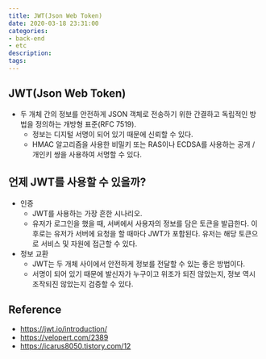 ```yaml
---
title: JWT(Json Web Token)
date: 2020-03-18 23:31:00
categories:
- back-end
- etc
description:
tags:
---
```


## JWT(Json Web Token)
- 두 개체 간의 정보를 안전하게 JSON 객체로 전송하기 위한 간결하고 독립적인 방법을 정의하는 개방형 표준(RFC 7519).
  - 정보는 디지털 서명이 되어 있기 때문에 신뢰할 수 있다.
  - HMAC 알고리즘을 사용한 비밀키 또는 RAS이나 ECDSA를 사용하는 공개 / 개인키 쌍을 사용하여 서명할 수 있다.

## 언제 JWT를 사용할 수 있을까? 
- 인증
  - JWT를 사용하는 가장 흔한 시나리오.
  - 유저가 로그인을 했을 때, 서버에서 사용자의 정보를 담은 토큰을 발급한다. 이 후로는 유저가 서버에 요청을 할 때마다 JWT가 포함된다. 유저는 해당 토큰으로 서비스 및 자원에 접근할 수 있다.
- 정보 교환
  - JWT는 두 개체 사이에서 안전하게 정보를 전달할 수 있는 좋은 방법이다.
  - 서명이 되어 있기 때문에 발신자가 누구이고 위조가 되진 않았는지, 정보 역시 조작되진 않았는지 검증할 수 있다.

## Reference
- https://jwt.io/introduction/
- https://velopert.com/2389 
- https://icarus8050.tistory.com/12
